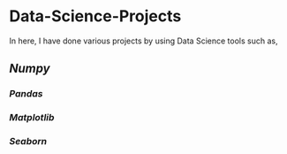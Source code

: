 # Data-Science-Projects
  In here, I have done various projects by using Data Science tools such as,
  ## *Numpy*
  ### *Pandas*
  ### *Matplotlib*
  ### *Seaborn*
